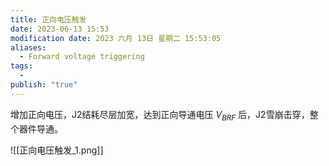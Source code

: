 ```yaml
---
title: 正向电压触发
date: 2023-06-13 15:53
modification date: 2023 六月 13日 星期二 15:53:05
aliases:
  - Forward voltage triggering
tags:
  - 
publish: "true"
---
```


增加正向电压，J2结耗尽层加宽，达到正向导通电压 $V_{BRF}$ 后，J2雪崩击穿，整个器件导通。

![[正向电压触发_1.png]]
